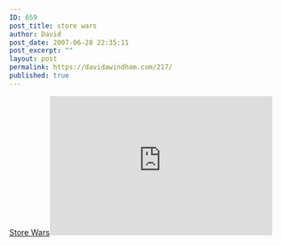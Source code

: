 ```yaml
---
ID: 659
post_title: store wars
author: David
post_date: 2007-06-28 22:35:11
post_excerpt: ""
layout: post
permalink: https://davidawindham.com/217/
published: true
---
```

<a href="http://www.storewars.org/">Store Wars</a><embed src="http://www.davidwindham.org/video/store_wars.mov"  width="400" height="250" pluginspage="http://www.apple.com/quicktime/download/" autoplay="false"></embed>
<img src="http://www.davidwindham.org/images/ginlovesdave.png" alt="" />
